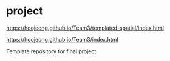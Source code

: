 # project

https://hoojeong.github.io/Team3/templated-spatial/index.html

https://hoojeong.github.io/Team3/index.html

Template repository for final project

